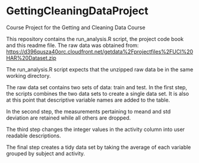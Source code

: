# GettingCleaningDataProject
Course Project for the Getting and Cleaning Data Course

This repository contains the run_analysis.R script, the project code book and this readme file.
The raw data was obtained from:
https://d396qusza40orc.cloudfront.net/getdata%2Fprojectfiles%2FUCI%20HAR%20Dataset.zip 

The run_analysis.R script expects that the unzipped raw data be in the same working directory.

The raw data set contains two sets of data: train and test.
In the first step, the scripts combines the two data sets to create a single data set. 
It is also at this point that descriptive variable names are added to the table.

In the second step, the measurements pertaining to meand and std deviation are retained while all others are dropped.

The third step changes the integer values in the activity column into user readable descriptions.

The final step creates a tidy data set by taking the average of each variable grouped by subject and activity.
